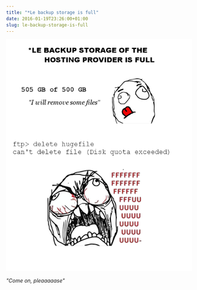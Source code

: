 ```yaml
---
title: "*Le backup storage is full"
date: 2016-01-19T23:26:00+01:00
slug: le-backup-storage-is-full
---
```


![](backup-full.png)

_"Come on, pleaaaaase"_
